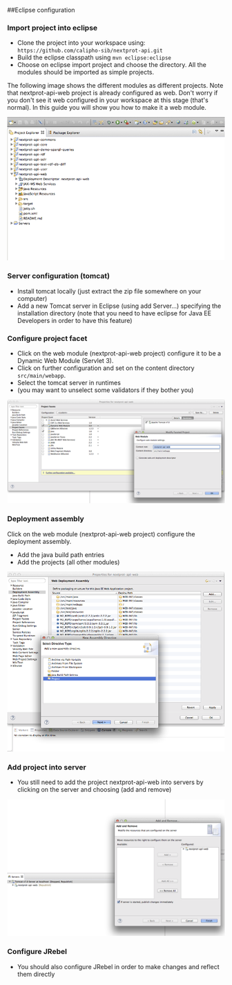 ##Eclipse configuration

### Import project into eclipse

-	Clone the project into your workspace using: `https://github.com/calipho-sib/nextprot-api.git`
-	Build the eclipse classpath using `mvn eclipse:eclipse`
-	Choose on eclipse import project and choose the directory. All the modules should be imported as simple projects.

The following image shows the different modules as different projects. Note that nextprot-api-web project is already configured as web. Don't worry if you don't see it web configured in your workspace at this stage (that's normal). In this guide you will show you how to make it a web module.

![logo](project-import.png)

### Server configuration (tomcat)

-	Install tomcat locally (just extract the zip file somewhere on your computer)
-	Add a new Tomcat server in Eclipse (using add Server...) specifying the installation directory (note that you need to have eclipse for Java EE Developers in order to have this feature)

### Configure project facet

-	Click on the web module (nextprot-api-web project) configure it to be a Dynamic Web Module (Servlet 3).
-	Click on further configuration and set on the content directory `src/main/webapp`.
-	Select the tomcat server in runtimes
-	(you may want to unselect some validators if they bother you)

![logo](project-facet.png)

### Deployment assembly

Click on the web module (nextprot-api-web project) configure the deployment assembly.

-	Add the java build path entries
-	Add the projects (all other modules)

![logo](deployment-assembly.png)

### Add project into server

-	You still need to add the project nextprot-api-web into servers by clicking on the server and choosing (add and remove)

![logo](add-remove.png)

### Configure JRebel

-	You should also configure JRebel in order to make changes and reflect them directly
